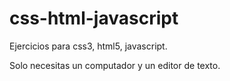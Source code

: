# css-html-javascript
 Ejercicios para css3, html5, javascript.

Solo necesitas un computador y un editor de texto.
